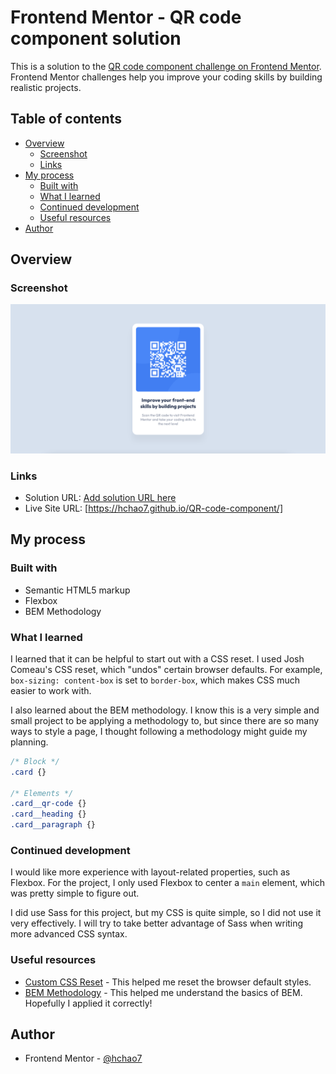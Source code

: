 # Frontend Mentor - QR code component solution

This is a solution to the [QR code component challenge on Frontend Mentor](https://www.frontendmentor.io/challenges/qr-code-component-iux_sIO_H). Frontend Mentor challenges help you improve your coding skills by building realistic projects. 

## Table of contents

- [Overview](#overview)
  - [Screenshot](#screenshot)
  - [Links](#links)
- [My process](#my-process)
  - [Built with](#built-with)
  - [What I learned](#what-i-learned)
  - [Continued development](#continued-development)
  - [Useful resources](#useful-resources)
- [Author](#author)

## Overview

### Screenshot

![](./screenshot.png)

### Links

- Solution URL: [Add solution URL here](https://your-solution-url.com)
- Live Site URL: [https://hchao7.github.io/QR-code-component/]

## My process

### Built with

- Semantic HTML5 markup
- Flexbox
- BEM Methodology

### What I learned

I learned that it can be helpful to start out with a CSS reset. I used Josh Comeau's CSS reset, which "undos" certain browser defaults. For example, `box-sizing: content-box` is set to `border-box`, which makes CSS much easier to work with. 

I also learned about the BEM methodology. I know this is a very simple and small project to be applying a methodology to, but since there are so many ways to style a page, I thought following a methodology might guide my planning. 

```css
/* Block */
.card {}

/* Elements */
.card__qr-code {}
.card__heading {}
.card__paragraph {}
```

### Continued development

I would like more experience with layout-related properties, such as Flexbox. For the project, I only used Flexbox to center a `main` element, which was pretty simple to figure out.

I did use Sass for this project, but my CSS is quite simple, so I did not use it very effectively. I will try to take better advantage of Sass when writing more advanced CSS syntax.

### Useful resources

- [Custom CSS Reset](https://www.joshwcomeau.com/css/custom-css-reset/) - This helped me reset the browser default styles.
- [BEM Methodology](https://getbem.com/naming/) - This helped me understand the basics of BEM. Hopefully I applied it correctly!

## Author

- Frontend Mentor - [@hchao7](https://www.frontendmentor.io/profile/hchao7)

